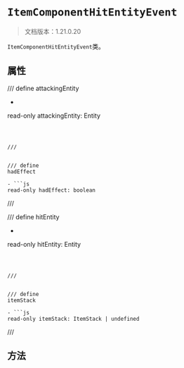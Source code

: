 # `ItemComponentHitEntityEvent`

> 文档版本：1.21.0.20

`ItemComponentHitEntityEvent`类。

## 属性

/// define
attackingEntity

- ```js
read-only attackingEntity: Entity
```



///


/// define
hadEffect

- ```js
read-only hadEffect: boolean
```



///


/// define
hitEntity

- ```js
read-only hitEntity: Entity
```



///


/// define
itemStack

- ```js
read-only itemStack: ItemStack | undefined
```



///


## 方法
